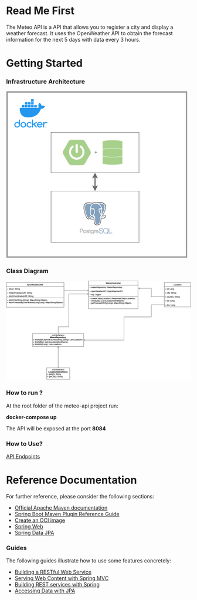# Read Me First
The Meteo API is a API that allows you to register a city and display a weather forecast.
It uses the OpenWeather API to obtain the forecast information for the next 5 days with data every 3 hours.
# Getting Started

### Infrastructure Architecture

![alt text](https://raw.githubusercontent.com/psagasalho/meteo-api/master/docs/infra_meteo_api.png)

### Class Diagram

![alt text](https://raw.githubusercontent.com/psagasalho/meteo-api/master/docs/class_diagram.png)


### How to run ?

At the root folder of the meteo-api project run:

**docker-compose up**

The API will be exposed at the port **8084**

### How to Use?

[API Endpoints](https://htmlpreview.github.io/?https://github.com/psagasalho/meteo-api/blob/master/docs/index.html)


# Reference Documentation
For further reference, please consider the following sections:

* [Official Apache Maven documentation](https://maven.apache.org/guides/index.html)
* [Spring Boot Maven Plugin Reference Guide](https://docs.spring.io/spring-boot/docs/2.7.5/maven-plugin/reference/html/)
* [Create an OCI image](https://docs.spring.io/spring-boot/docs/2.7.5/maven-plugin/reference/html/#build-image)
* [Spring Web](https://docs.spring.io/spring-boot/docs/2.7.5/reference/htmlsingle/#web)
* [Spring Data JPA](https://docs.spring.io/spring-boot/docs/2.7.5/reference/htmlsingle/#data.sql.jpa-and-spring-data)

### Guides
The following guides illustrate how to use some features concretely:

* [Building a RESTful Web Service](https://spring.io/guides/gs/rest-service/)
* [Serving Web Content with Spring MVC](https://spring.io/guides/gs/serving-web-content/)
* [Building REST services with Spring](https://spring.io/guides/tutorials/rest/)
* [Accessing Data with JPA](https://spring.io/guides/gs/accessing-data-jpa/)


